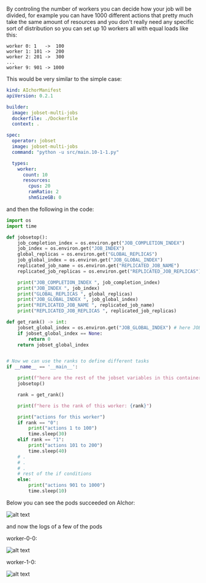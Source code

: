 By controling the number of workers you can decide how your job will be divided, for example you can have 1000 different actions that pretty much take the same amount of resources and you don't really need any specific sort of distribution so you can set up 10 workers all with equal loads like this:

```
worker 0: 1   ->  100
worker 1: 101 ->  200
worker 2: 201 ->  300
...
worker 9: 901 -> 1000
```

This would be very similar to the simple case:

```yaml
kind: AIchorManifest
apiVersion: 0.2.1

builder:
  image: jobset-multi-jobs
  dockerfile: ./Dockerfile
  context: .

spec:
  operator: jobset
  image: jobset-multi-jobs
  command: "python -u src/main.10-1-1.py"

  types:
    worker:
      count: 10
      resources:
        cpus: 20
        ramRatio: 2
        shmSizeGB: 0
```
and then the following in the code:

```python
import os
import time

def jobsetop():
    job_completion_index = os.environ.get("JOB_COMPLETION_INDEX")
    job_index = os.environ.get("JOB_INDEX")
    global_replicas = os.environ.get("GLOBAL_REPLICAS")
    job_global_index = os.environ.get("JOB_GLOBAL_INDEX")
    replicated_job_name = os.environ.get("REPLICATED_JOB_NAME")
    replicated_job_replicas = os.environ.get("REPLICATED_JOB_REPLICAS")

    print("JOB_COMPLETION_INDEX ", job_completion_index)
    print("JOB_INDEX ", job_index)
    print("GLOBAL_REPLICAS ", global_replicas)
    print("JOB_GLOBAL_INDEX ", job_global_index)
    print("REPLICATED_JOB_NAME ", replicated_job_name)
    print("REPLICATED_JOB_REPLICAS ", replicated_job_replicas)

def get_rank() -> int:
    jobset_global_index = os.environ.get("JOB_GLOBAL_INDEX") # here JOB_INDEX could also be used in this scenario
    if jobset_global_index == None:
        return 0
    return jobset_global_index


# Now we can use the ranks to define different tasks
if __name__ == '__main__':

    print(f"here are the rest of the jobset variables in this container:")
    jobsetop()

    rank = get_rank()

    print(f"here is the rank of this worker: {rank}")

    print("actions for this worker")
    if rank == "0":
        print("actions 1 to 100")
        time.sleep(30)
    elif rank == "1":
        print("actions 101 to 200")
        time.sleep(40)
    # .
    # .
    # .
    # rest of the if conditions
    else:
        print("actions 901 to 1000")
        time.sleep(10)
```
Below you can see the pods succeeded on AIchor:

![alt text](/screenshots/scenario1-pods.png)

and now the logs of a few of the pods

worker-0-0:

![alt text](/screenshots/scenario1-0-0.png)

worker-1-0:

![alt text](/screenshots/scenario1-1-0.png)
